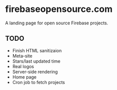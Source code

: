 # firebaseopensource.com

A landing page for open source Firebase projects.

## TODO

  * Finish HTML sanitizaion
  * Meta-site
  * Stars/last updated time
  * Real logos
  * Server-side rendering
  * Home page
  * Cron job to fetch projects